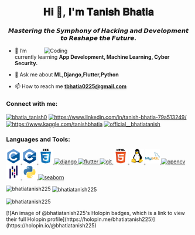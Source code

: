 <h1 align="center">𝐇𝐢 👋, 𝐈'𝐦 𝐓𝐚𝐧𝐢𝐬𝐡 𝐁𝐡𝐚𝐭𝐢𝐚</h1>
<h3 align="center">𝙈𝙖𝙨𝙩𝙚𝙧𝙞𝙣𝙜 𝙩𝙝𝙚 𝙎𝙮𝙢𝙥𝙝𝙤𝙣𝙮 𝙤𝙛 𝙃𝙖𝙘𝙠𝙞𝙣𝙜 𝙖𝙣𝙙 𝘿𝙚𝙫𝙚𝙡𝙤𝙥𝙢𝙚𝙣𝙩 𝙩𝙤 𝙍𝙚𝙨𝙝𝙖𝙥𝙚 𝙩𝙝𝙚 𝙁𝙪𝙩𝙪𝙧𝙚.</h3>

<img align="right" alt="Coding" width="400" 
             src="https://storage.googleapis.com/graphicriver-149805.appspot.com/sreda/AnimatedHacking/Test-8.gif">

- 🌱 I’m currently learning **App Development, Machine Learning, Cyber Security.**

- 💬 Ask me about **ML,Django,Flutter,Python**

- 📫 How to reach me **tbhatia0225@gmail.com**

<h3 align="left">Connect with me:</h3>
<p align="left">
<a href="https://twitter.com/bhatia_tanish0" target="blank"><img align="center" src="https://raw.githubusercontent.com/rahuldkjain/github-profile-readme-generator/master/src/images/icons/Social/twitter.svg" alt="bhatia_tanish0" height="30" width="40" /></a>
<a href="https://linkedin.com/in/https://www.linkedin.com/in/tanish-bhatia-79a513249/" target="blank"><img align="center" src="https://raw.githubusercontent.com/rahuldkjain/github-profile-readme-generator/master/src/images/icons/Social/linked-in-alt.svg" alt="https://www.linkedin.com/in/tanish-bhatia-79a513249/" height="30" width="40" /></a>
<a href="https://kaggle.com/https://www.kaggle.com/tanishbhatia" target="blank"><img align="center" src="https://raw.githubusercontent.com/rahuldkjain/github-profile-readme-generator/master/src/images/icons/Social/kaggle.svg" alt="https://www.kaggle.com/tanishbhatia" height="30" width="40" /></a>
<a href="https://instagram.com/official__bhatiatanish" target="blank"><img align="center" src="https://raw.githubusercontent.com/rahuldkjain/github-profile-readme-generator/master/src/images/icons/Social/instagram.svg" alt="official__bhatiatanish" height="30" width="40" /></a>
</p>

<h3 align="left">Languages and Tools:</h3>
<p align="left"> <a href="https://www.cprogramming.com/" target="_blank" rel="noreferrer"> <img src="https://raw.githubusercontent.com/devicons/devicon/master/icons/c/c-original.svg" alt="c" width="40" height="40"/> </a> <a href="https://www.w3schools.com/cpp/" target="_blank" rel="noreferrer"> <img src="https://raw.githubusercontent.com/devicons/devicon/master/icons/cplusplus/cplusplus-original.svg" alt="cplusplus" width="40" height="40"/> </a> <a href="https://www.w3schools.com/css/" target="_blank" rel="noreferrer"> <img src="https://raw.githubusercontent.com/devicons/devicon/master/icons/css3/css3-original-wordmark.svg" alt="css3" width="40" height="40"/> </a> <a href="https://www.djangoproject.com/" target="_blank" rel="noreferrer"> <img src="https://cdn.worldvectorlogo.com/logos/django.svg" alt="django" width="40" height="40"/> </a> <a href="https://flutter.dev" target="_blank" rel="noreferrer"> <img src="https://www.vectorlogo.zone/logos/flutterio/flutterio-icon.svg" alt="flutter" width="40" height="40"/> </a> <a href="https://git-scm.com/" target="_blank" rel="noreferrer"> <img src="https://www.vectorlogo.zone/logos/git-scm/git-scm-icon.svg" alt="git" width="40" height="40"/> </a> <a href="https://www.w3.org/html/" target="_blank" rel="noreferrer"> <img src="https://raw.githubusercontent.com/devicons/devicon/master/icons/html5/html5-original-wordmark.svg" alt="html5" width="40" height="40"/> </a> <a href="https://www.linux.org/" target="_blank" rel="noreferrer"> <img src="https://raw.githubusercontent.com/devicons/devicon/master/icons/linux/linux-original.svg" alt="linux" width="40" height="40"/> </a> <a href="https://www.mysql.com/" target="_blank" rel="noreferrer"> <img src="https://raw.githubusercontent.com/devicons/devicon/master/icons/mysql/mysql-original-wordmark.svg" alt="mysql" width="40" height="40"/> </a> <a href="https://opencv.org/" target="_blank" rel="noreferrer"> <img src="https://www.vectorlogo.zone/logos/opencv/opencv-icon.svg" alt="opencv" width="40" height="40"/> </a> <a href="https://pandas.pydata.org/" target="_blank" rel="noreferrer"> <img src="https://raw.githubusercontent.com/devicons/devicon/2ae2a900d2f041da66e950e4d48052658d850630/icons/pandas/pandas-original.svg" alt="pandas" width="40" height="40"/> </a> <a href="https://www.python.org" target="_blank" rel="noreferrer"> <img src="https://raw.githubusercontent.com/devicons/devicon/master/icons/python/python-original.svg" alt="python" width="40" height="40"/> </a> <a href="https://seaborn.pydata.org/" target="_blank" rel="noreferrer"> <img src="https://seaborn.pydata.org/_images/logo-mark-lightbg.svg" alt="seaborn" width="40" height="40"/> </a> </p>

<p><img align="left" src="https://github-readme-stats.vercel.app/api/top-langs?username=bhatiatanish225&show_icons=true&locale=en&layout=compact" alt="bhatiatanish225" /></p>

<p>&nbsp;<img align="center" src="https://github-readme-stats.vercel.app/api?username=bhatiatanish225&show_icons=true&locale=en" alt="bhatiatanish225" /></p>

<p><img align="center" src="https://github-readme-streak-stats.herokuapp.com/?user=bhatiatanish225&" alt="bhatiatanish225" /></p>
[![An image of @bhatiatanish225's Holopin badges, which is a link to view their full Holopin profile](https://holopin.me/bhatiatanish225)](https://holopin.io/@bhatiatanish225)

